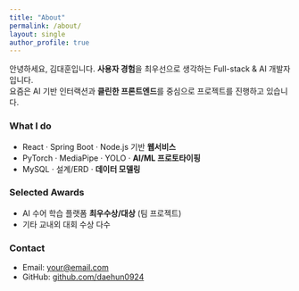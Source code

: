 ```yaml
---
title: "About"
permalink: /about/
layout: single
author_profile: true
---
```


안녕하세요, 김대훈입니다. **사용자 경험**을 최우선으로 생각하는 Full-stack & AI 개발자입니다.  
요즘은 AI 기반 인터랙션과 **클린한 프론트엔드**를 중심으로 프로젝트를 진행하고 있습니다.

### What I do
- React · Spring Boot · Node.js 기반 **웹서비스**
- PyTorch · MediaPipe · YOLO · **AI/ML 프로토타이핑**
- MySQL · 설계/ERD · **데이터 모델링**

### Selected Awards
- AI 수어 학습 플랫폼 **최우수상/대상** (팀 프로젝트)
- 기타 교내외 대회 수상 다수

### Contact
- Email: your@email.com  
- GitHub: [github.com/daehun0924](https://github.com/daehun0924)
